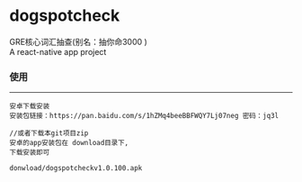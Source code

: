 # dogspotcheck
GRE核心词汇抽查(别名：抽你命3000 )   
A react-native app project

### 使用
----
```
安卓下载安装
安装包链接：https://pan.baidu.com/s/1hZMq4beeBBFWQY7Lj07neg 密码：jq3l

//或者下载本git项目zip
安卓的app安装包在 download目录下,  
下载安装即可  

donwload/dogspotcheckv1.0.100.apk

```

